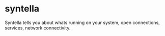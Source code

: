 # syntella
Syntella tells you about whats running on your system, open connections, services, network connectivity.
